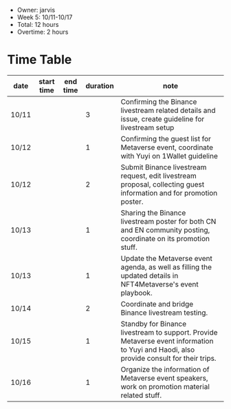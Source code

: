 * Owner: jarvis
* Week 5: 10/11-10/17
* Total: 12 hours
* Overtime: 2 hours

# Time Table
| date  | start time  | end time | duration  |  note |
|---|---|---|---|---|
| 10/11  |   |   | 3  | Confirming the Binance livestream related details and issue, create guideline for livestream setup |
| 10/12  |   |   | 1  | Confirming the guest list for Metaverse event, coordinate with Yuyi on 1Wallet guideline |
| 10/12  |   |   | 2  | Submit Binance livestream request, edit livestream proposal, collecting guest information and for promotion poster. |
| 10/13  |   |   | 1  | Sharing the Binance livestream poster for both CN and EN community posting, coordinate on its promotion stuff. |
| 10/13  |   |   | 1  | Update the Metaverse event agenda, as well as filling the updated details in NFT4Metaverse's event playbook. |
| 10/14  |   |   | 2  | Coordinate and bridge Binance livestream testing. |
| 10/15  |   |   | 1  | Standby for Binance livestream to support. Provide Metaverse event information to Yuyi and Haodi, also provide consult for their trips. |
| 10/16  |   |   | 1  | Organize the information of Metaverse event speakers, work on promotion material related stuff. |  
